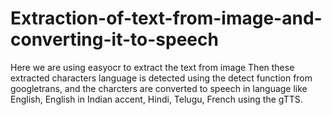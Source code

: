 # Extraction-of-text-from-image-and-converting-it-to-speech
Here we are using easyocr to extract the text from image 
Then these extracted characters language is detected using the detect function from googletrans, and the charcters are converted to speech in language like English, English in Indian accent, Hindi, Telugu, French using the gTTS.
